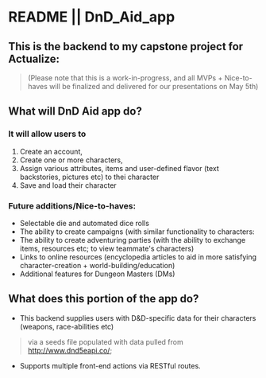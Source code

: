 # README || DnD_Aid_app

## This is the backend to my capstone project for Actualize:
> (Please note that this is a work-in-progress, and all MVPs + Nice-to-haves will be finalized and delivered for our presentations on May 5th)

## What will DnD Aid app do?
### It will allow users to 
1. Create an account,
2. Create one or more characters,
3. Assign various attributes, items and user-defined flavor (text backstories, pictures etc) to thei character
4. Save and load their character

### Future additions/Nice-to-haves:
- Selectable die and automated dice rolls
- The ability to create campaigns (with similar functionality to characters: 
- The ability to create adventuring parties (with the ability to exchange items, resources etc; to view teammate's characters)
- Links to online resources (encyclopedia articles to aid in more satisfying character-creation + world-building/education)
- Additional features for Dungeon Masters (DMs)

## What does this portion of the app do?
- This backend supplies users with D&D-specific data for their characters (weapons, race-abilities etc) 
> via a seeds file populated with data pulled from http://www.dnd5eapi.co/; 
- Supports multiple front-end actions via RESTful routes.
